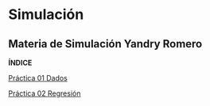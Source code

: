 # Simulación
## Materia de Simulación Yandry Romero

**ÍNDICE**

[Práctica 01 Dados](https://github.com/YandryRo97/Simulaci-n/tree/main/Pr%C3%A1ctica%201)

[Práctica 02 Regresión](https://github.com/YandryRo97/Simulaci-n/tree/main/Pr%C3%A1ctica%202)
